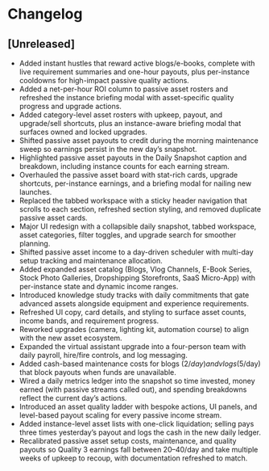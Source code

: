# Changelog

## [Unreleased]
- Added instant hustles that reward active blogs/e-books, complete with live requirement summaries and one-hour payouts, plus per-instance cooldowns for high-impact passive quality actions.
- Added a net-per-hour ROI column to passive asset rosters and refreshed the instance briefing modal with asset-specific quality progress and upgrade actions.
- Added category-level asset rosters with upkeep, payout, and upgrade/sell shortcuts, plus an instance-aware briefing modal that surfaces owned and locked upgrades.
- Shifted passive asset payouts to credit during the morning maintenance sweep so earnings persist in the new day’s snapshot.
- Highlighted passive asset payouts in the Daily Snapshot caption and breakdown, including instance counts for each earning stream.
- Overhauled the passive asset board with stat-rich cards, upgrade shortcuts, per-instance earnings, and a briefing modal for nailing new launches.
- Replaced the tabbed workspace with a sticky header navigation that scrolls to each section, refreshed section styling, and removed duplicate passive asset cards.
- Major UI redesign with a collapsible daily snapshot, tabbed workspace, asset categories, filter toggles, and upgrade search for smoother planning.
- Shifted passive asset income to a day-driven scheduler with multi-day setup tracking and maintenance allocation.
- Added expanded asset catalog (Blogs, Vlog Channels, E-Book Series, Stock Photo Galleries, Dropshipping Storefronts, SaaS Micro-App) with per-instance state and dynamic income ranges.
- Introduced knowledge study tracks with daily commitments that gate advanced assets alongside equipment and experience requirements.
- Refreshed UI copy, card details, and styling to surface asset counts, income bands, and requirement progress.
- Reworked upgrades (camera, lighting kit, automation course) to align with the new asset ecosystem.
- Expanded the virtual assistant upgrade into a four-person team with daily payroll, hire/fire controls, and log messaging.
- Added cash-based maintenance costs for blogs ($2/day) and vlogs ($5/day) that block payouts when funds are unavailable.
- Wired a daily metrics ledger into the snapshot so time invested, money earned (with passive streams called out), and spending breakdowns reflect the current day’s actions.
- Introduced an asset quality ladder with bespoke actions, UI panels, and level-based payout scaling for every passive income stream.
- Added instance-level asset lists with one-click liquidation; selling pays three times yesterday’s payout and logs the cash in the new daily ledger.
- Recalibrated passive asset setup costs, maintenance, and quality payouts so Quality 3 earnings fall between $20–$40/day and take multiple weeks of upkeep to recoup, with documentation refreshed to match.
